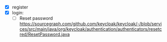 - [x] register
- [x] login: 
  - [ ] Reset password https://sourcegraph.com/github.com/keycloak/keycloak/-/blob/services/src/main/java/org/keycloak/authentication/authenticators/resetcred/ResetPassword.java